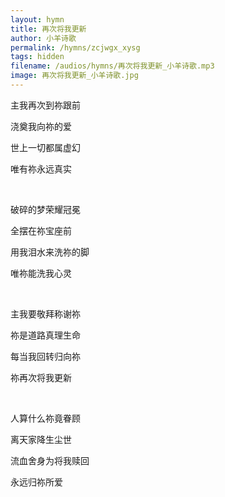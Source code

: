 ```yaml
---
layout: hymn
title: 再次将我更新
author: 小羊诗歌
permalink: /hymns/zcjwgx_xysg
tags: hidden
filename: /audios/hymns/再次将我更新_小羊诗歌.mp3
image: 再次将我更新_小羊诗歌.jpg
---
```


主我再次到祢跟前

浇奠我向祢的爱

世上一切都属虚幻

唯有祢永远真实

<br>

破碎的梦荣耀冠冕

全摆在祢宝座前

用我泪水来洗祢的脚

唯祢能洗我心灵

<br>

主我要敬拜称谢祢

祢是道路真理生命

每当我回转归向祢

祢再次将我更新

<br>

人算什么祢竟眷顾

离天家降生尘世

流血舍身为将我赎回

永远归祢所爱